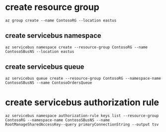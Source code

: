 # create resource group

```
az group create --name ContosoRG --location eastus
```

## create servicebus namespace

```
az servicebus namespace create --resource-group ContosoRG --name ContosoSBusNS --location eastus
```

## create servicebus queue

```
az servicebus queue create --resource-group ContosoRG --namespace-name ContosoSBusNS --name ContosoOrdersQueue
```

# create servicebus authorization rule

```
az servicebus namespace authorization-rule keys list --resource-group ContosoRG --namespace-name ContosoSBusNS --name RootManageSharedAccessKey--query primaryConnectionString --output tsv
```